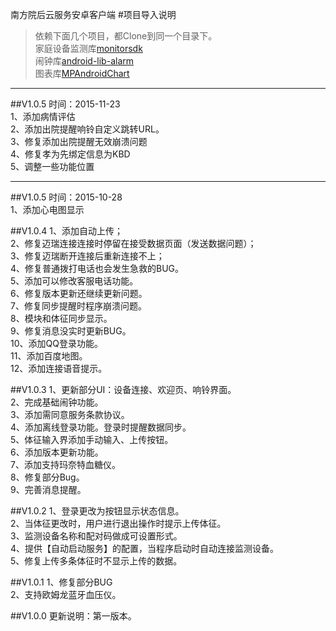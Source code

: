 南方院后云服务安卓客户端
#项目导入说明

>依赖下面几个项目，都Clone到同一个目录下。<br>
>家庭设备监测库[monitorsdk](https://github.com/raee/monitorsdk)<br>
>闹钟库[android-lib-alarm](https://github.com/raee/android-lib-alarm)<br>
>图表库[MPAndroidChart](https://github.com/PhilJay/MPAndroidChart)
---
##V1.0.5
时间：2015-11-23 <br>
1、添加病情评估<br>
2、添加出院提醒响铃自定义跳转URL。<br>
3、修复添加出院提醒无效崩溃问题<br>
4、修复孝为先绑定信息为KBD<br>
5、调整一些功能位置<br>


---
##V1.0.5
时间：2015-10-28 <br>
1、添加心电图显示<br>

##V1.0.4
1、添加自动上传；<br>
2、修复迈瑞连接连接时停留在接受数据页面（发送数据问题）；<br>
3、修复迈瑞断开连接后重新连接不上；<br>
4、修复普通拨打电话也会发生急救的BUG。<br>
5、添加可以修改客服电话功能。<br>
6、修复版本更新还继续更新问题。<br>
7、修复同步提醒时程序崩溃问题。<br>
8、模块和体征同步显示。<br>
9、修复消息没实时更新BUG。<br>
10、添加QQ登录功能。<br>
11、添加百度地图。<br>
12、添加连接语音提示。<br>

##V1.0.3
1、更新部分UI：设备连接、欢迎页、响铃界面。<br>
2、完成基础闹钟功能。<br>
3、添加需同意服务条款协议。<br>
4、添加离线登录功能。登录时提醒数据同步。<br>
5、体征输入界添加手动输入、上传按钮。<br>
6、添加版本更新功能。<br>
7、添加支持玛奈特血糖仪。<br>
8、修复部分Bug。<br>
9、完善消息提醒。<br>


##V1.0.2
1、登录更改为按钮显示状态信息。<br>
2、当体征更改时，用户进行退出操作时提示上传体征。<br>
3、监测设备名称和配对码做成可设置形式。<br>
4、提供【自动启动服务】的配置，当程序启动时自动连接监测设备。<br>
5、修复上传多条体征时不显示上传的数据。<br>


##V1.0.1
1、修复部分BUG<br>
2、支持欧姆龙蓝牙血压仪。<br>


##V1.0.0
更新说明：第一版本。<br>
